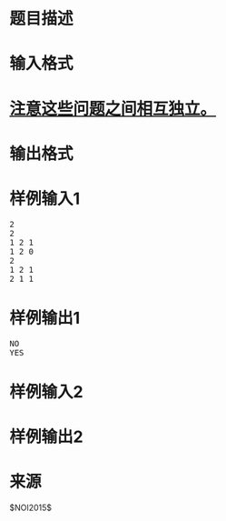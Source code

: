

# 题目描述



# 输入格式



# <u>注意这些问题之间相互独立。</u>



# 输出格式



# 样例输入1


<pre>2
2
1 2 1
1 2 0
2
1 2 1
2 1 1
</pre>

# 样例输出1


<pre>NO
YES</pre>

# 样例输入2



# 样例输出2



# 来源


<p>
$NOI2015$
</p>
